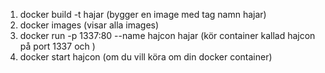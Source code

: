 1. docker build -t hajar                          (bygger en image med tag namn hajar)
2. docker images                                  (visar alla images)
3. docker run -p 1337:80 --name hajcon hajar      (kör container kallad hajcon på port 1337 och )
4. docker start hajcon                            (om du vill köra om din docker container)

